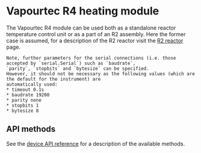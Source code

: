 # Vapourtec R4 heating module

The Vapourtec R4 module can be used both as a standalone reactor temperature control unit or as a part of an R2 assembly.
Here the former case is assumed, for a description of the R2 reactor visit the [R2 reactor](../misc/r2_reactor.md) page.

```{note} Serial connection parameters
Note, further parameters for the serial connections (i.e. those accepted by `serial.Serial`) such as `baudrate`,
`parity`, `stopbits` and `bytesize` can be specified.
However, it should not be necessary as the following values (which are the default for the instrument) are
automatically used:
* timeout 0.1s
* baudrate 19200
* parity none
* stopbits 1
* bytesize 8
```

## API methods
See the [device API reference](../../api/r4_heater/api.md) for a description of the available methods.
